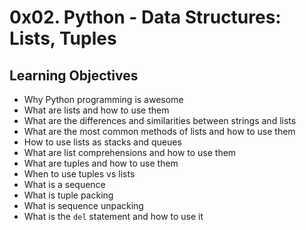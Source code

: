 # 0x02. Python - Data Structures: Lists, Tuples

## Learning Objectives
- Why Python programming is awesome
- What are lists and how to use them
- What are the differences and similarities between strings and lists
- What are the most common methods of lists and how to use them
- How to use lists as stacks and queues
- What are list comprehensions and how to use them
- What are tuples and how to use them
- When to use tuples vs lists
- What is a sequence
- What is tuple packing
- What is sequence unpacking
- What is the `del` statement and how to use it
